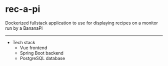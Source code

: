 # rec-a-pi
Dockerized fullstack application to use for displaying recipes on a monitor run by a BananaPi
_______________________
- Tech stack
  - Vue frontend
  - Spring Boot backend
  - PostgreSQL database
